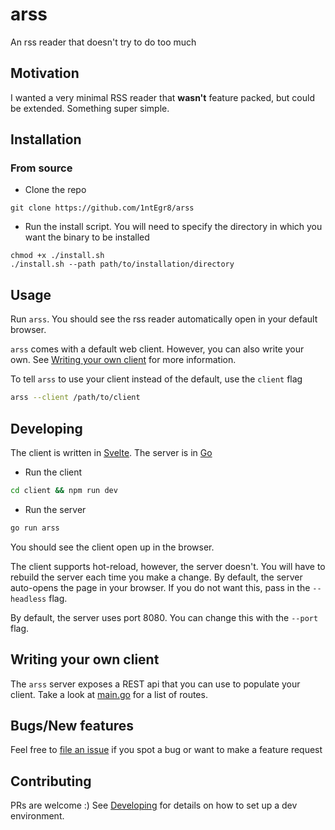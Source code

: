 # arss
An rss reader that doesn't try to do too much

## Motivation

I wanted a very minimal RSS reader that **wasn't** feature packed, but could be extended. Something super simple.

## Installation

### From source

- Clone the repo
```
git clone https://github.com/1ntEgr8/arss
```

- Run the install script. You will need to specify the directory in which you want the binary to be installed
```
chmod +x ./install.sh
./install.sh --path path/to/installation/directory
```

## Usage

Run `arss`. You should see the rss reader automatically open in your default browser.

`arss` comes with a default web client. However, you can also write your own. See [Writing your own client](#writing-your-own-client) for more information.

To tell `arss` to use your client instead of the default, use the `client` flag
```bash
arss --client /path/to/client
```

## Developing

The client is written in [Svelte](https://svelte.dev/). The server is in [Go](https://golang.org/)

- Run the client
```bash
cd client && npm run dev
```
- Run the server
```bash
go run arss
```

You should see the client open up in the browser. 

The client supports hot-reload, however, the server doesn't. You will have to rebuild the server each time you make a change. By default, the server auto-opens the page in your browser. If you do not want this, pass in the `--headless` flag.

By default, the server uses port 8080. You can change this with the `--port` flag.

## Writing your own client

The `arss` server exposes a REST api that you can use to populate your client. Take a look at [main.go](./main.go) for a list of routes.

## Bugs/New features

Feel free to [file an issue](https://github.com/1ntEgr8/arss/issues/new) if you spot a bug or want to make a feature request

## Contributing

PRs are welcome :) See [Developing](#Developing) for details on how to set up a dev environment.
